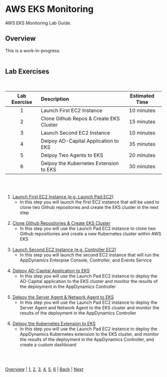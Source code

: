 # AWS EKS Monitoring

AWS EKS Monitoring Lab Guide.

## Overview

This is a work-in-progress.
<br><br>

## Lab Exercises
<br>


| Lab Exercise | Description                             | Estimated Time |
| :----------: | :-------------------------------------- | :------------: |
|      1       | Launch First EC2 Instance               |   10 minutes   |
|      2       | Clone Github Repos & Create EKS Cluster |   15 minutes   |
|      3       | Launch Second EC2 Instance              |   10 minutes   |
|      4       | Delpoy AD-Capital Application to EKS    |   35 minutes   |
|      5       | Delpoy Two Agents to EKS                |   20 minutes   |
|      6       | Delpoy the Kubernetes Extension to EKS  |   30 minutes   |

<br><br>


1. [Launch First EC2 Instance (e.g. Launch Pad EC2)](lab-exercise-01.md) 
   - In this step you will launch the first EC2 instance
   that will be used to clone two Github repositories and create the EKS cluster in the next step <br><br>
2. [Clone Github Repositories & Create EKS Cluster](lab-exercise-02.md)
   - In this step you will use the Launch Pad EC2 instance to clone two Github repositiories and create a new Kubernetes cluster within AWS EKS<br><br>
3. [Launch Second EC2 Instance (e.g. Controller EC2)](lab-exercise-03.md) 
   - In this step you will launch the second EC2 instance that will run the AppDynamics Enterpise Console, Controller, and Events Service<br><br> 
4. [Delpoy AD-Capital Application to EKS](lab-exercise-04.md)
   - In this step you will use the Launch Pad EC2 instance to deploy the AD-Capital application to the EKS cluster and monitor the results of the deployment in the AppDynamics Controller<br><br>
5. [Delpoy the Server Agent & Network Agent to EKS](lab-exercise-05.md)
   - In this step you will use the Launch Pad EC2 instance to deploy the Server Agent and Network Agent to the EKS cluster  and monitor the results of the deployment in the AppDynamics Controller<br><br>
6. [Delpoy the Kubernetes Extension to EKS](lab-exercise-06.md)
   - In this step you will use the Launch Pad EC2 instance to deploy the AppDynamics Kubernetes extension to the EKS cluster,  and monitor the results of the deployment in the AppDynamics Controller, and create a custom dashboard <br><br>  
<br>

[Overview](aws-eks-monitoring.md) | [1](lab-exercise-01.md), [2](lab-exercise-02.md), [3](lab-exercise-03.md), [4](lab-exercise-04.md), [5](lab-exercise-05.md), [6](lab-exercise-06.md) | [Back](aws-eks-monitoring.md) | [Next](lab-exercise-01.md)